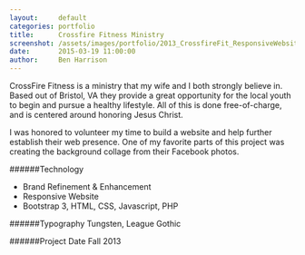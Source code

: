 ```yaml
---
layout:     default
categories: portfolio
title:      Crossfire Fitness Ministry
screenshot: /assets/images/portfolio/2013_CrossfireFit_ResponsiveWebsite_OnBlack.jpg
date:       2015-03-19 11:00:00
author:     Ben Harrison
---
```


CrossFire Fitness is a ministry that my wife and I both strongly believe in. 
Based out of Bristol, VA they provide a great opportunity for the local youth 
to begin and pursue a healthy lifestyle. All of this is done free-of-charge,
and is centered around honoring Jesus Christ.

I was honored to volunteer my time to build a website and help further establish their
web presence. One of my favorite parts of this project was creating the background collage
from their Facebook photos.

######Technology

* Brand Refinement &amp; Enhancement
* Responsive Website
* Bootstrap 3, HTML, CSS, Javascript, PHP

######Typography
Tungsten, League Gothic

######Project Date
Fall 2013
